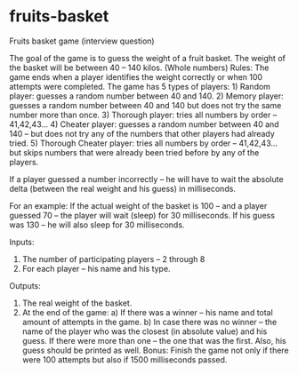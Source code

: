 # fruits-basket
Fruits basket game (interview question)


The goal of the game is to guess the weight of a fruit basket.
The weight of the basket will be between 40 – 140 kilos. (Whole numbers) 
Rules:
  The game ends when a player identifies the weight correctly or when 100 attempts were completed. 
  The game has 5 types of players:
    1) Random player: guesses a random number between 40 and 140.
    2) Memory player: guesses a random number between 40 and 140 but does not try the same number more than once.
    3) Thorough player: tries all numbers by order – 41,42,43...
    4) Cheater player: guesses a random number between 40 and 140 – but does not try any of the numbers that other players had already tried.
    5) Thorough Cheater player: tries all numbers by order – 41,42,43... but skips numbers that were already been tried before by any of the players.

If a player guessed a number incorrectly – he will have to wait the absolute delta (between the real weight and his guess) in milliseconds.

For an example: If the actual weight of the basket is 100 – and a player guessed 70 – the player will wait (sleep) for 30 milliseconds.
                If his guess was 130 – he will also sleep for 30 milliseconds.

Inputs:
  1) The number of participating players – 2 through 8
  2) For each player – his name and his type.

Outputs:
  1) The real weight of the basket.
  2) At the end of the game:
    a) If there was a winner – his name and total amount of attempts in the game.
    b) In case there was no winner – the name of the player who was the closest (in absolute value) and his guess.
       If there were more than one – the one that was the first. Also, his guess should be printed as well.
Bonus:
  Finish the game not only if there were 100 attempts but also if 1500 milliseconds passed.
